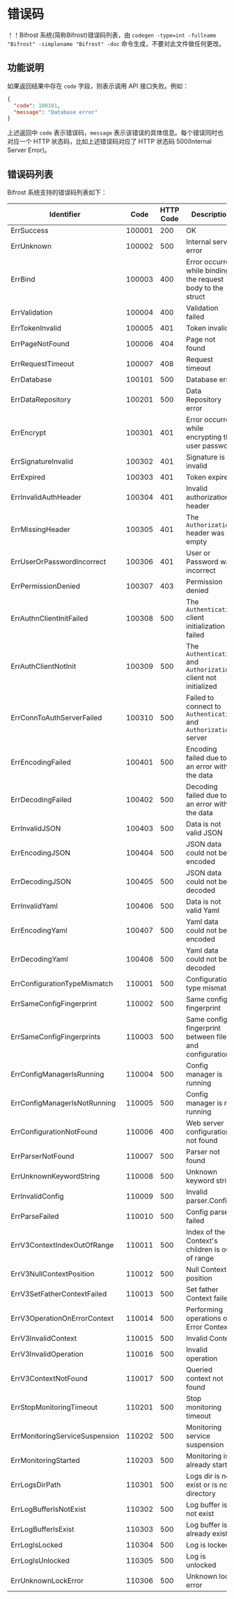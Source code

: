 # 错误码
！！Bifrost 系统(简称Bifrost)错误码列表，由 `codegen -type=int -fullname "Bifrost" -simplename "Bifrost" -doc` 命令生成，不要对此文件做任何更改。
## 功能说明
如果返回结果中存在 `code` 字段，则表示调用 API 接口失败。例如：
```json
{
  "code": 100101,
  "message": "Database error"
}
```
上述返回中 `code` 表示错误码，`message` 表示该错误的具体信息。每个错误同时也对应一个 HTTP 状态码，比如上述错误码对应了 HTTP 状态码 500(Internal Server Error)。
## 错误码列表
Bifrost 系统支持的错误码列表如下：

| Identifier                     | Code   | HTTP Code | Description                                                      |
|--------------------------------|--------|-----------|------------------------------------------------------------------|
| ErrSuccess                     | 100001 | 200       | OK                                                               |
| ErrUnknown                     | 100002 | 500       | Internal server error                                            |
| ErrBind                        | 100003 | 400       | Error occurred while binding the request body to the struct      |
| ErrValidation                  | 100004 | 400       | Validation failed                                                |
| ErrTokenInvalid                | 100005 | 401       | Token invalid                                                    |
| ErrPageNotFound                | 100006 | 404       | Page not found                                                   |
| ErrRequestTimeout              | 100007 | 408       | Request timeout                                                  |
| ErrDatabase                    | 100101 | 500       | Database error                                                   |
| ErrDataRepository              | 100201 | 500       | Data Repository error                                            |
| ErrEncrypt                     | 100301 | 401       | Error occurred while encrypting the user password                |
| ErrSignatureInvalid            | 100302 | 401       | Signature is invalid                                             |
| ErrExpired                     | 100303 | 401       | Token expired                                                    |
| ErrInvalidAuthHeader           | 100304 | 401       | Invalid authorization header                                     |
| ErrMissingHeader               | 100305 | 401       | The `Authorization` header was empty                             |
| ErrUserOrPasswordIncorrect     | 100306 | 401       | User or Password was incorrect                                   |
| ErrPermissionDenied            | 100307 | 403       | Permission denied                                                |
| ErrAuthnClientInitFailed       | 100308 | 500       | The `Authentication` client initialization failed                |
| ErrAuthClientNotInit           | 100309 | 500       | The `Authentication` and `Authorization` client not initialized  |
| ErrConnToAuthServerFailed      | 100310 | 500       | Failed to connect to `Authentication` and `Authorization` server |
| ErrEncodingFailed              | 100401 | 500       | Encoding failed due to an error with the data                    |
| ErrDecodingFailed              | 100402 | 500       | Decoding failed due to an error with the data                    |
| ErrInvalidJSON                 | 100403 | 500       | Data is not valid JSON                                           |
| ErrEncodingJSON                | 100404 | 500       | JSON data could not be encoded                                   |
| ErrDecodingJSON                | 100405 | 500       | JSON data could not be decoded                                   |
| ErrInvalidYaml                 | 100406 | 500       | Data is not valid Yaml                                           |
| ErrEncodingYaml                | 100407 | 500       | Yaml data could not be encoded                                   |
| ErrDecodingYaml                | 100408 | 500       | Yaml data could not be decoded                                   |
| ErrConfigurationTypeMismatch   | 110001 | 500       | Configuration type mismatch                                      |
| ErrSameConfigFingerprint       | 110002 | 500       | Same config fingerprint                                          |
| ErrSameConfigFingerprints      | 110003 | 500       | Same config fingerprint between files and configuration          |
| ErrConfigManagerIsRunning      | 110004 | 500       | Config manager is running                                        |
| ErrConfigManagerIsNotRunning   | 110005 | 500       | Config manager is not running                                    |
| ErrConfigurationNotFound       | 110006 | 400       | Web server configuration not found                               |
| ErrParserNotFound              | 110007 | 500       | Parser not found                                                 |
| ErrUnknownKeywordString        | 110008 | 500       | Unknown keyword string                                           |
| ErrInvalidConfig               | 110009 | 500       | Invalid parser.Config                                            |
| ErrParseFailed                 | 110010 | 500       | Config parse failed                                              |
| ErrV3ContextIndexOutOfRange    | 110011 | 500       | Index of the Context's children is out of range                  |
| ErrV3NullContextPosition       | 110012 | 500       | Null Context position                                            |
| ErrV3SetFatherContextFailed    | 110013 | 500       | Set father Context failed                                        |
| ErrV3OperationOnErrorContext   | 110014 | 500       | Performing operations on Error Context                           |
| ErrV3InvalidContext            | 110015 | 500       | Invalid Context                                                  |
| ErrV3InvalidOperation          | 110016 | 500       | Invalid operation                                                |
| ErrV3ContextNotFound           | 110017 | 500       | Queried context not found                                        |
| ErrStopMonitoringTimeout       | 110201 | 500       | Stop monitoring timeout                                          |
| ErrMonitoringServiceSuspension | 110202 | 500       | Monitoring service suspension                                    |
| ErrMonitoringStarted           | 110203 | 500       | Monitoring is already started                                    |
| ErrLogsDirPath                 | 110301 | 500       | Logs dir is not exist or is not a directory                      |
| ErrLogBufferIsNotExist         | 110302 | 500       | Log buffer is not exist                                          |
| ErrLogBufferIsExist            | 110303 | 500       | Log buffer is already exist                                      |
| ErrLogIsLocked                 | 110304 | 500       | Log is locked                                                    |
| ErrLogIsUnlocked               | 110305 | 500       | Log is unlocked                                                  |
| ErrUnknownLockError            | 110306 | 500       | Unknown lock error                                               |

